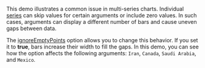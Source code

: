 This demo illustrates a common issue in multi-series charts. Individual [series](/Documentation/ApiReference/Data_Visualization_Widgets/dxChart/Series_Types/BarSeries/) can skip values for certain arguments or include zero values. In such cases, arguments can display a different number of bars and cause uneven gaps between data. 

The [ignoreEmptyPoints](/Documentation/ApiReference/Data_Visualization_Widgets/dxChart/Series_Types/BarSeries/#ignoreEmptyPoints) option allows you to change this behavior. If you set it to **true**, bars increase their width to fill the gaps. In this demo, you can see how the option affects the following arguments: `Iran`, `Canada`, `Saudi Arabia`, and `Mexico`.
